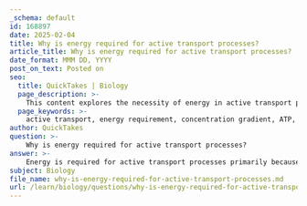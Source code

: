 ```yaml
---
_schema: default
id: 168897
date: 2025-02-04
title: Why is energy required for active transport processes?
article_title: Why is energy required for active transport processes?
date_format: MMM DD, YYYY
post_on_text: Posted on
seo:
  title: QuickTakes | Biology
  page_description: >-
    This content explores the necessity of energy in active transport processes, emphasizing how substances are moved against their concentration gradients, the role of ATP, and the importance for cellular homeostasis.
  page_keywords: >-
    active transport, energy requirement, concentration gradient, ATP, transport proteins, cellular homeostasis, sodium-potassium pump, bulk transport, endocytosis, exocytosis
author: QuickTakes
question: >-
    Why is energy required for active transport processes?
answer: >-
    Energy is required for active transport processes primarily because these processes involve the movement of substances against their concentration gradient. In contrast to passive transport, where substances move from areas of high concentration to areas of low concentration without the need for energy, active transport requires energy input to move substances from areas of low concentration to areas of high concentration.\n\n### Key Points on Energy Requirements for Active Transport:\n\n1. **Against Concentration Gradient**: Active transport is characterized by the movement of ions or molecules against their concentration gradient. This means that energy must be expended to move substances from a region where they are less concentrated to a region where they are more concentrated.\n\n2. **Energy Source**: The energy for active transport is typically derived from the hydrolysis of adenosine triphosphate (ATP). For example, the sodium-potassium pump (Na⁺-K⁺ pump) uses ATP to transport three sodium ions out of the cell and two potassium ions into the cell against their respective concentration gradients.\n\n3. **Transport Proteins**: Active transport processes often involve specific transport proteins or pumps that facilitate the movement of substances across the cell membrane. These proteins undergo conformational changes that require energy to transport the ions or molecules.\n\n4. **Cellular Homeostasis**: Active transport is crucial for maintaining cellular homeostasis. It allows cells to regulate their internal environments by controlling the concentrations of various ions and nutrients, which is essential for proper cellular function.\n\n5. **Bulk Transport**: In addition to ion transport, energy is also required for bulk transport mechanisms such as endocytosis and exocytosis, which move large particles or groups of solutes into or out of the cell. These processes also necessitate energy expenditure to change the shape of the cell membrane.\n\nIn summary, energy is required for active transport because it enables the movement of substances against their concentration gradients, which is essential for maintaining the necessary conditions for cellular function and homeostasis.
subject: Biology
file_name: why-is-energy-required-for-active-transport-processes.md
url: /learn/biology/questions/why-is-energy-required-for-active-transport-processes
---
```


&nbsp;